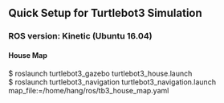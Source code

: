 ## Quick Setup for Turtlebot3 Simulation

### ROS version: Kinetic (Ubuntu 16.04)

#### House Map

$ roslaunch turtlebot3_gazebo turtlebot3_house.launch  
$ roslaunch turtlebot3_navigation turtlebot3_navigation.launch map_file:=/home/hang/ros/tb3_house_map.yaml  
